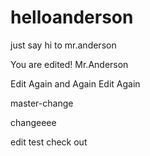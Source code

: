 # helloanderson
just say hi to mr.anderson

You are edited! Mr.Anderson


Edit Again and Again
Edit Again


master-change

changeeee

edit test check out
